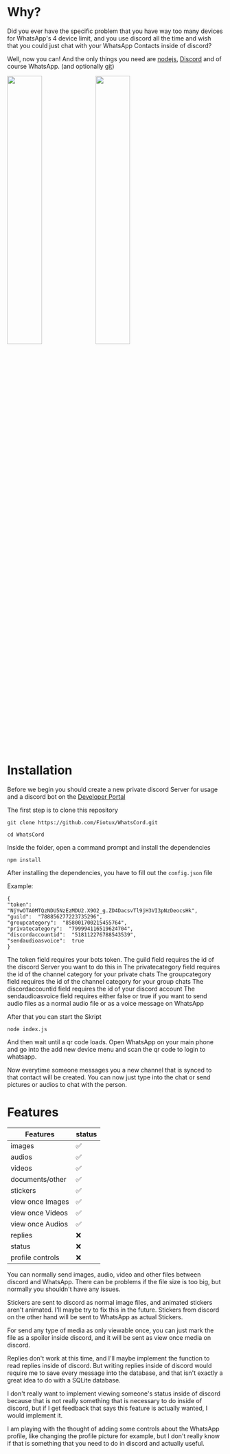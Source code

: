 # Why?

Did you ever have the specific problem that you have way too many devices for WhatsApp's 4 device limit, and you use discord all the time and wish that you could just chat with your WhatsApp Contacts inside of discord?

Well, now you can!
And the only things you need are [nodejs](https://nodejs.org/en/download), [Discord](https://discord.com/app) and of course WhatsApp.
(and optionally [git](https://git-scm.com/book/en/v2/Getting-Started-Installing-Git))


<img src="https://github.com/user-attachments/assets/adb149d1-6be0-4cf4-8d20-1c0641dc038b" width=40%>
<img src="https://github.com/user-attachments/assets/8850a9fb-9ab4-4033-8c93-32faed793dd4" width=40%>


# Installation

Before we begin you should create a new private discord Server for usage and a discord bot on the [Developer Portal](https://discord.com/developers/applications)

The first step is to clone this repository

    git clone https://github.com/Fiotux/WhatsCord.git

    cd WhatsCord

Inside the folder, open a command prompt and  install the dependencies

    npm install

After installing the dependencies, you have to fill out the ``config.json`` file

Example:

    {
    "token":  "NjYwOTA0MTQzNDU5NzEzMDU2.X9O2_g.ZD4DacsvTl9jH3VI3pNzDeocsHk",
    "guild":  "788856277223735296",
    "groupcategory":  "858001700215455764",
    "privatecategory":  "799994116519624704",
    "discordaccountid":  "518112276788543539",
    "sendaudioasvoice":  true
    }
The token field requires your bots token.
The guild field requires the id of the discord Server you want to do this in
The privatecategory field requires the id of the channel category for your private chats
The groupcategory field requires the id of the channel category for your group chats
The discordaccountid field requires the id of your discord account
The sendaudioasvoice field requires either false or true if you want to send audio files as a normal audio file or as a voice message on WhatsApp

After that you can start the Skript

    node index.js
And then wait until a qr code loads.
Open WhatsApp on your main phone and go into the add new device menu and scan the qr code to login to whatsapp.

Now everytime someone messages you a new channel that is synced to that contact will be created.
You can now just type into the chat or send pictures or audios to chat with the person.

# Features
|Features  | status |
|--|--|
| images | ✅ |
| audios | ✅ |
| videos | ✅ |
| documents/other | ✅ |
| stickers | ✅ |
| view once Images | ✅ |
| view once Videos | ✅ |
| view once Audios | ✅ |
| replies | ❌ |
| status | ❌ |
| profile controls | ❌ |

You can normally send images, audio, video and other files between discord and WhatsApp.
There can be problems if the file size is too big, but normally you shouldn't have any issues.

Stickers are sent to discord as normal image files, and animated stickers aren't animated.
I'll maybe try to fix this in the future.
Stickers from discord on the other hand will be sent to WhatsApp as actual Stickers.

For send any type of media as only viewable once, you can just mark the file as a spoiler inside discord, and it will be sent as view once media on discord.

Replies don't work at this time, and I'll maybe implement the function to read replies inside of discord. 
But writing replies inside of discord would require me to save every message into the database, and that isn't exactly a great idea to do with a SQLite database.

I don't really want to implement viewing someone's status inside of discord because that is not really something that is necessary to do inside of discord, but if I get feedback that says this feature is actually wanted, I would implement it.

I am playing with the thought of adding some controls about the WhatsApp profile, like changing the profile picture for example, but I don't really know if that is something that you need to do in discord and actually useful.
